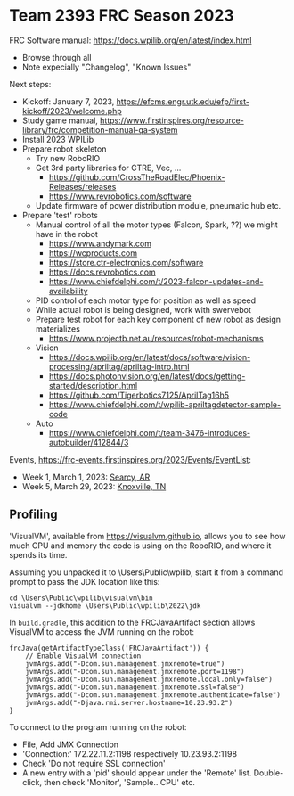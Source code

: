 Team 2393 FRC Season 2023
=========================

FRC Software manual: https://docs.wpilib.org/en/latest/index.html
  * Browse through all
  * Note expecially "Changelog", "Known Issues"
 
Next steps:
  * Kickoff: January 7, 2023, https://efcms.engr.utk.edu/efp/first-kickoff/2023/welcome.php
  * Study game manual, https://www.firstinspires.org/resource-library/frc/competition-manual-qa-system
  * Install 2023 WPILib
  * Prepare robot skeleton
    * Try new RoboRIO
    * Get 3rd party libraries for CTRE, Vec, ...
      * https://github.com/CrossTheRoadElec/Phoenix-Releases/releases
      * https://www.revrobotics.com/software
    * Update firmware of power distribution module, pneumatic hub etc.
  * Prepare 'test' robots
    * Manual control of all the motor types (Falcon, Spark, ??) we might have in the robot
      * https://www.andymark.com
      * https://wcproducts.com
      * https://store.ctr-electronics.com/software
      * https://docs.revrobotics.com 
      * https://www.chiefdelphi.com/t/2023-falcon-updates-and-availability
    * PID control of each motor type for position as well as speed
    * While actual robot is being designed, work with swervebot
    * Prepare test robot for each key component of new robot as design materializes
      * https://www.projectb.net.au/resources/robot-mechanisms
    * Vision
      * https://docs.wpilib.org/en/latest/docs/software/vision-processing/apriltag/apriltag-intro.html
      * https://docs.photonvision.org/en/latest/docs/getting-started/description.html
      * https://github.com/Tigerbotics7125/AprilTag16h5
      * https://www.chiefdelphi.com/t/wpilib-apriltagdetector-sample-code
    * Auto
      * https://www.chiefdelphi.com/t/team-3476-introduces-autobuilder/412844/3


Events, https://frc-events.firstinspires.org/2023/Events/EventList:
 * Week 1, March 1, 2023: [Searcy, AR](https://maps.google.com/maps?ll=35.249098,-91.726211&z=16&t=m&hl=en-US&gl=US&mapclient=embed&q=Searcy%2C%20AR%2072149)
 * Week 5, March 29, 2023: [Knoxville, TN](https://maps.google.com/maps?ll=35.971789,-83.900286&z=13&t=m&hl=en-US&gl=US&mapclient=embed&q=Knoxville%2C%20TN%2037915)  




Profiling
---------

'VisualVM', available from https://visualvm.github.io,
allows you to see how much CPU and memory the code is using on the RoboRIO,
and where it spends its time.

Assuming you unpacked it to \Users\Public\wpilib,
start it from a command prompt to pass the JDK location like this:

```
cd \Users\Public\wpilib\visualvm\bin
visualvm --jdkhome \Users\Public\wpilib\2022\jdk
```

In `build.gradle`, this addition to the FRCJavaArtifact section
allows VisualVM to access the JVM running on the robot:

```
frcJava(getArtifactTypeClass('FRCJavaArtifact')) {
    // Enable VisualVM connection
    jvmArgs.add("-Dcom.sun.management.jmxremote=true")
    jvmArgs.add("-Dcom.sun.management.jmxremote.port=1198")
    jvmArgs.add("-Dcom.sun.management.jmxremote.local.only=false")
    jvmArgs.add("-Dcom.sun.management.jmxremote.ssl=false")
    jvmArgs.add("-Dcom.sun.management.jmxremote.authenticate=false")
    jvmArgs.add("-Djava.rmi.server.hostname=10.23.93.2")     
}
```

To connect to the program running on the robot:
 * File, Add JMX Connection
 * 'Connection:' 172.22.11.2:1198 respectively 10.23.93.2:1198
 * Check 'Do not require SSL connection'
 * A new entry with a 'pid' should appear under the 'Remote' list.
   Double-click, then check 'Monitor', 'Sample.. CPU' etc.

